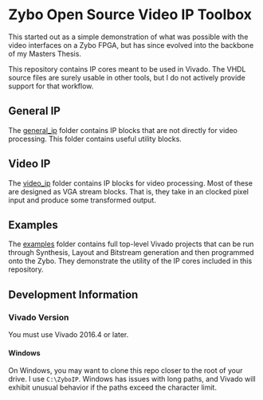# Zybo Open Source Video IP Toolbox
This started out as a simple demonstration of what was possible with the video interfaces on a Zybo FPGA, but has since evolved into the backbone of my Masters Thesis.

This repository contains IP cores meant to be used in Vivado. The VHDL source files are surely usable in other tools, but I do not actively provide support for that workflow.

## General IP
The [general_ip](general_ip) folder contains IP blocks that are not directly for video processing. This folder contains useful utility blocks.

## Video IP
The [video_ip](video_ip) folder contains IP blocks for video processing. Most of these are designed as VGA stream blocks. That is, they take in an clocked pixel input and produce some transformed output.

## Examples
The [examples](examples) folder contains full top-level Vivado projects that can be run through Synthesis, Layout and Bitstream generation and then programmed onto the Zybo. They demonstrate the utility of the IP cores included in this repository.

## Development Information
### Vivado Version
You must use Vivado 2016.4 or later.

#### Windows
On Windows, you may want to clone this repo closer to the root of your drive. I use `C:\ZyboIP`. Windows has issues with long paths, and Vivado will exhibit unusual behavior if the paths exceed the character limit.
